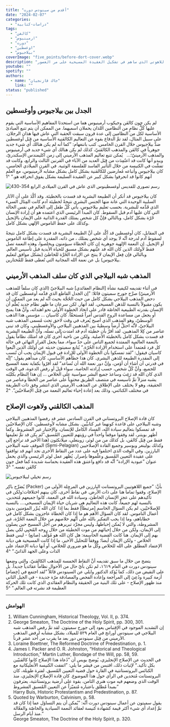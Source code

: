 ```yaml
---
title: "أقدم من سينودس دورت"
date: "2024-02-07"
categories:
  - "دراسات-كتابية"
tags:
  - "كالفن"
  - "ارمينيوس"
  - "دورت"
  - "اوغسطين"
  - "بيلاجيوس"
coverImage: "five_points/before-dort-cover.webp"
description: "يستعرض هذا المقال الجدل اللاهوتي بين القديس أوغسطينوس وبيلاجيوس، الذي شكّل الأساس لنظامين عقائديين رئيسيين في المسيحية: الكالفينية والأرمينية. يناقش المقال كيفية تأثير أفكار كل منهما حول الإرادة الحرة، الخطيئة الأصلية، والنعمة الإلهية على المفاهيم اللاهوتية الحديثة. كما يسلط الضوء على الجذور التاريخية لكل نظام وارتباطها بآراء آباء الكنيسة في القرون الأولى. يعتبر هذا المقال مرجعاً مفيداً لفهم الصراع الفكري واللاهوتي الذي ساهم في تشكيل العقيدة المسيحية على مر العصور."
youtube: ""
spotify: ""
authors:
  - name: "جاك قازنجيان"
    link: ""
status: "published"
---
```


## الجدل بين بيلاجيوس وأوغسطين

لم يكن جون كالڤن وجيكوب أرمينيوس هما من استحدثا المفاهيم الأساسية التي يقوم عليها كُلُّ نظامٍ من النظامين اللذان يحملان اسميهما. من الممكن أن يتم تتبع المبادئ الأساسية لكل من النظامين إلى عدة قرون سبقت الحقبة التي عاش فيها هذان الرجلان. على سبيل المثال، لقد تمَّ الدفاع بقوة عن التعاليم الكالڤنية الأساسية من قِبَل أوغسطين ضدَّ بيلاجيوس خلال القرن الخامس. كتب باننغهام: ”كما أنه لم يكن هنالك أي شيء جديد جوهرياً في كالڤن والمذهب الكالڤنيّ، كذلك لم يكن هنالك أي شيء جديد في أرمينيوس والمذهب الأرمينيّ؛…   يُمكن تتبع تعاليم المذهب الأرميني إلى زمن اكليمندس الإسكندريّ، ويبدو أنها كانت قد اعتُمِدَت من قِبَل العديد من الآباء في القرنين الثالث والرابع، وكانت قد تفشَّت في الكنيسة من خلال التأثير الفاسد للفلسفة الوثنية. في القرن الميلادي الخامس، كان بيلاجيوس وأتباعه مُعارضين للكالڤنية بشكل كامل بشكل مشابه لأرمينيوس، مع العلم أنهم كانوا قد انحرفوا بشكل كبير عن العقيدة السليمة بشكل يفوق انحرافه هو.“ ^1

![رسم تصوري للفديس أوغسطينوس الذي عاش في القرن الميلادي الرابع 354-430 ](five_points/Saint_Augustine_of_Hippo.webp?width=small&position=left)

كان بيلاجيوس قد أنكر أن الطبيعة البشرية قد فسدت بالخطيئة. وقد أكَّدَ على أن الآثار السلبية الوحيدة التي عانة منها الجنس البشري نتيجةً لخطيئة آدم كانت المِثال السيء الذي قَدَّمه للبشرية. بحسب تعليم بيلاجيوس، يأتي كُلّ طفل إلى العالم في نفس الحالة التي كان عليها آدم قبل السقوط. كان المبدأ الرئيسي الذي اعتمده هو أن إرادة الإنسان حُرّة بشكل كامل، وبالتالي فإنَّ كل شخص يمتلك القدرة الذاتية على الإيمان بالإنجيل وكذلك على حفظ الناموس الإلهي بشكل كامل.

في المقابل، كان أوغسطين قد أكَّد على أنَّ الطبيعة البشرية قد فسدت بشكل كامل نتيجةً لسقوط آدم لدرجة أنَّه لا يوجد أي شخص يمتلك ، من ذاته، المقدرة على إطاعة الناموس أو الإنجيل. إن النعمة الإلهية جوهرية إن كان الخطاة سيؤمنون ويخلصوا، وهذه النعمة تصل فقط لأولئك الذين كان الله قد عيَّنهم بشكل مسبق للحياة الأبدية قبل تأسيس العالم. وبالتالي فإن فِعل الإيمان لا ينتج عن الإرادة الحُرَّة للخاطئ (بشكل موافق لتعليم بيلاجيوس) بل عن نعمة الله المجانية التي تُعطى فقط للمُختارين.

## المذهب شبه البيلاجي الذي كان سلف المذهب الأرميني

في أثناء تقديمه لكيفية نشأة [النظام العقائدي] شبه البيلاجيّ (الذي كان سلفاً للمذهب الأرمينيّ) صرَّح جورج سميتون قائلا: ”إن الجدل القاطع الذي قدَّمه أوغسطين كان قد دحض المذهب البيلاجي بشكل كامل من حيث الحُجَّة بحيث أنَّه لم يعد من الممكن أن يكون مقبولاً بالنسبة للذهن المسيحي. لقد انهار. لكن سرعان ما ظهر نظام جديد يُعلِّم أن الإنسان بقدرته الطبيعية الخاصّة قادر على اتخاذ الخطوة الأولى نحو اهتدائه، وأنَّ هذا يمنح أو يجعل من مساعدة الروح القدس أمراً مُستحقّاً. كان كاسيان … مؤسس هذا الذهب الوسطيّ، وهو المذهب الذي أصبح يُعرف في وقت لاحق تحت مُسمى المذهب شبه البيلاجيّ، لأنَّه احتلَّ أرضاً وسطيةً بين المذهبين البيلاجي والأوغسطيني، وكان قد تبنى عناصر من كِلا المذهبين. لقد أقرَّ بأن خطيئة آدم قد امتدت إلى نسله، وأنَّ الطبيعة البشرية قد فسدت بشكل كامل بالخطيئة الأصلية. ولكن من ناحية أُخرى كان قد امتلك نظاماً يقول بالنعمة العالمية الممتدة لجميع الناس على حدّ سواء، مما يجعل القرار النهائي في حالة كل فرد مُعتمداً على استخدام الإرادة الحُرّة.“ يُتابع سميتون حديثه عن أولئك الذين اتَّبعوا كاسيان فيقول: ”لقد تمسكوا بأن الخطوة الأولى للإرادة في قبول الإيمان يجب أن تُنسب إلى المقدرة الطبيعة للذهن البشري. كان هذا خطأهم الأساسي. كان مبدأهم يقول: ”إنَّه في قدرتي أن أشاء أن أؤمن، وإنَّ دور نعمة الله أن تُساعد“ لقد أقرّوا بكفاية نعمة المسيح للجميع، وأنَّ كُلَّ شخص، حسب إرادته الخاصة، سواء قَبِلَ أو رفض الدعوة، في الوقت الذي كان الله قد رَغِبَ وساعدَ جميع البشر سواسية على الخلاص … إن هذا النظام بكليّته يشبه منزلاً تمَّ تأسيسه في منتصف الطريق محتوياً على عناصر من الخطأ وعناصر من الحقيقة، وهو لا يختلف على الإطلاق عن المذهب الأرميني الذي انتشر وفق ذات الطريقة في مختلف الكنائس، وذلك بعد إعادة إحياء تعاليم النعمة من قِبَل الإصلاحيّين“. ^2

## المذهب الكالڤني ولاهوت الإصلاح

كان قادة الإصلاح البروتستاني في القرن السادس عشر قد رفضوا المذهبين البيلاجي وشبه البيلاجي على قاعدة كونهما غير كتابيَّين. بشكل مشابه لأوغسطين، كان الإصلاحيّين قد تمسكوا بتعاليم سيادة الله، الفساد الكامل للإنسان، والإختيار غير المشروط. وكما أظهر بويتنر، لقد وفقوا موقفاً واحداً في رؤيتهم للتعيين المُسبق.”لم يكن قد تمَّ تعليمها فقط من قِبَل كالڤن، بل كذلك من من لوثر، زوينغلي، ميلانكثون (هذا الأخير قد تراجع إلى الموقف شبه البيلاجي (Semi-Pelagian) وكذلك بولينغر وبوسير وجميع القادة الإصلاحيين البارزين. وفي الوقت الذي اختلفوا فيه على عدد من النقاط الأُخرى نجد أنهم قد توافقوا على عقيدة التعيين المُسبق وعلّموها بإصرار. يُظهر عمل لوثر الرئيسي والذي يحمل عنوان ”عبودية الإرادة“ أنَّه قد دافع واعتنق هذه العقيدة بحماسة شديدة كما فعل جون كالڤن نفسه.“ ^3

![رسم تخيلي لبيلاجيوس ](five_points/pelagius.webp?position=left&width=small)

يُصَرِّح باكِر (Packer) بأنَّ: ”جميع اللاهوتيين البروتستانت البارزين في المرحلة الأولى من الإصلاح، وقفوا تماما هنا على ذات الأرض. في نقاط أُخرى، كان بينهم اختلافات؛ولكن في تأكيدهم على عجز الإنسان الخاطئ، وسيادة الله في النعمة، كانوا جميعهم مُتحدين. بالنسبة لهم جميعاً، كانت هذه التعاليم هي شريان حياة الإيمان المسيحي.… بالنسبة للإصلاحيّين، لم يكن السؤال الحاسم [مرتبطاً] فقط بما إذا  كان الله يُبرِّر المؤمنين بدون أعمال الناموس. لقد كان السؤال الأهم هو ما إذا كان الخطاة عاجزون بشكل كامل في خطاياهم، وما إذا يجب التفكير بالله على أنَّهم خلاصهم من خلال النعمة الحُرَّة، غير المشروطة، والتي لا يُمكن إحباطهاـ وليس مجرَّد تبريرهم من أجل المسيح حين يصلون إلى الإيمان، ولكن من خلال إحيائهم من موت الخطيئة من خلال روحه المُحيِي لكي يصل بهم إلى الإيمان. هنا كانت القضية الحاسمة: هل كان الله هو مُؤلّف (صانع) - ليس فقط الخلاص - ولكن الإيمان أيضا؛ ووِفقاً للتحليل الأخير، ما إذا كانت المسيحية هي ديانة الإعتماد المطلق على الله للخلاص وكُل ما هو ضروري للخلاص، أو أنها ديانة الإعتماد على الذات وعلى الجهد الذاتيّ.“ ^4

يتضح من خلال ما سبق تقديمه أنَّ النقاط الخمسة للمذهب الكالڤنيّ، والتي وضعها سينودس دورت في العام ١٦١٩، لم تكن بأيّ حال من الأحوال نظاماً عقائدياً جديداً. بل على النقيض من ذلك، كما يُؤكد الدكتور وايلي عن السينودس قائلاً ”لقد اجتمع في [خِضام] أزمة كبيرة ودُعِيَ إلى المراجعة وإعادة الفحص والمصادقة مرّة جديدة - في الجيل الثاني منذ ظهور الإصلاح - على تلك البنية من الحقيقة والنظام العقائدي الذي كانت تلك الحركة العظيمة قد نشرته في العالم.“ ^5

---

### الهوامش

1. William Cunningham, Historical Theology, Vol. II, p. 374.
2. George Smeaton, The Doctrine of the Holy Spirit, pp. 300, 301.  
إن التشديد الموجود في الإقتباس يعود إلى جورج سميتون. لقد تمَّ رفض المذهب شبه البيلاجي في سينودس أورانج في العام ٥٢٩ للميلاد، بشكل مشابه لرفض المذهب الأرميني من قِبَل سينودس دور بعد ما يقرب من أحد عشر قرناً.
3. Loraine Boettner, The Reformed Doctrine of Predestination, p. 1.
4. James I. Packer and O. R. Johnston, “Historical and Theological Introduction,” Martin Luther, Bondage of the Will, pp. 58, 59.  
في الحديث عن الإصلاح الإنجليزي، يُوضح بويس أن ”دُعاة هذا الإصلاح كانوا كالڤنيّين بكل تأكيد.“ لإثبات ذلك، اقتبس من فيشر ما يلي: ”اتفقت الكنيسة الأنغليكانية مع الكنائس البروتستانتية في القارة حول قضية التعيين المُسبق. لفترة طويلة، كان البروتستانت مُتحدين في الرأي حول هذا الموضوع. كان قادة الإصلاح الإنجليزي، منذ الوقت الذي وضعهم فيه موت هنري الثامن، بقوة على أرضية بروتستانتية، يعترفون بمبدأ مُطلق باعتباره مُتميّزاً عن التعيين المُسبق المشروط“  
Harry Buis, Historic Protestantism and Predestination, p. 87.
5. Quoted by Warburton, Calvinism, p. 58.  
يقول سميتون عن أعمال سينودس دورت أنَّه: ”يُمكن أن يتم التساؤل عما إذا كان قد تمَّ إعداد أي شيء أكثر قيمة كشهادة كنيسة لعقائد النعمة السيادية والخاصّة والفعّالة منذ أيام الرسل.“  
George Smeaton, The Doctrine of the Holy Spirit, p. 320.
